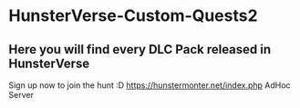 # HunsterVerse-Custom-Quests2
## Here you will find every DLC Pack released in HunsterVerse
Sign up now to join the hunt :D https://hunstermonter.net/index.php AdHoc Server
